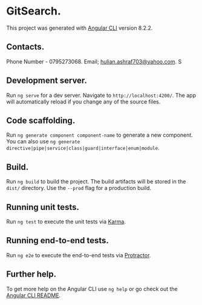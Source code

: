 # GitSearch.

This project was generated with [Angular CLI](https://github.com/angular/angular-cli) version 8.2.2.

## Contacts.

Phone Number - 0795273068.
Email; hulian.ashraf703@yahoo.com.
S
## Development server.

Run `ng serve` for a dev server. Navigate to `http://localhost:4200/`. The app will automatically reload if you change any of the source files.

## Code scaffolding.

Run `ng generate component component-name` to generate a new component. You can also use `ng generate directive|pipe|service|class|guard|interface|enum|module`.

## Build.

Run `ng build` to build the project. The build artifacts will be stored in the `dist/` directory. Use the `--prod` flag for a production build.

## Running unit tests.

Run `ng test` to execute the unit tests via [Karma](https://karma-runner.github.io).

## Running end-to-end tests.

Run `ng e2e` to execute the end-to-end tests via [Protractor](http://www.protractortest.org/).

## Further help.

To get more help on the Angular CLI use `ng help` or go check out the [Angular CLI README](https://github.com/angular/angular-cli/blob/master/README.md).
